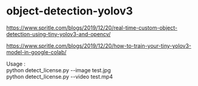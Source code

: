 # object-detection-yolov3

https://www.spritle.com/blogs/2019/12/20/real-time-custom-object-detection-using-tiny-yolov3-and-opencv/

https://www.spritle.com/blogs/2019/12/20/how-to-train-your-tiny-yolov3-model-in-google-colab/

Usage :
<br>
python detect_license.py --image test.jpg
<br>
python detect_license.py --video test.mp4
